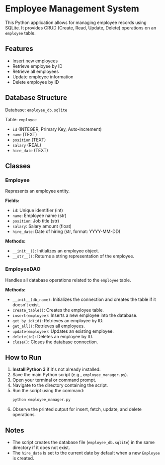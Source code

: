# Employee Management System

This Python application allows for managing employee records using SQLite. It provides CRUD (Create, Read, Update, Delete) operations on an `employee` table.

## Features
- Insert new employees
- Retrieve employee by ID
- Retrieve all employees
- Update employee information
- Delete employee by ID

## Database Structure
Database: `employee_db.sqlite`

Table: `employee`
- `id` (INTEGER, Primary Key, Auto-increment)
- `name` (TEXT)
- `position` (TEXT)
- `salary` (REAL)
- `hire_date` (TEXT)

## Classes

### Employee
Represents an employee entity.

**Fields:**
- `id`: Unique identifier (int)
- `name`: Employee name (str)
- `position`: Job title (str)
- `salary`: Salary amount (float)
- `hire_date`: Date of hiring (str, format: YYYY-MM-DD)

**Methods:**
- `__init__()`: Initializes an employee object.
- `__str__()`: Returns a string representation of the employee.

### EmployeeDAO
Handles all database operations related to the `employee` table.

**Methods:**
- `__init__(db_name)`: Initializes the connection and creates the table if it doesn't exist.
- `create_table()`: Creates the employee table.
- `insert(employee)`: Inserts a new employee into the database.
- `get_by_id(id)`: Retrieves an employee by ID.
- `get_all()`: Retrieves all employees.
- `update(employee)`: Updates an existing employee.
- `delete(id)`: Deletes an employee by ID.
- `close()`: Closes the database connection.

## How to Run

1. **Install Python 3** if it's not already installed.
2. Save the main Python script (e.g., `employee_manager.py`).
3. Open your terminal or command prompt.
4. Navigate to the directory containing the script.
5. Run the script using the command:
   ```bash
   python employee_manager.py
   ```
6. Observe the printed output for insert, fetch, update, and delete operations.

## Notes
- The script creates the database file (`employee_db.sqlite`) in the same directory if it does not exist.
- The `hire_date` is set to the current date by default when a new `Employee` is created.
